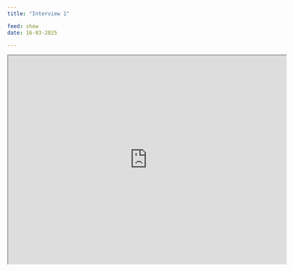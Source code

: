 ```yaml
---
title: "Interview 1"

feed: show
date: 16-03-2025

---
```


<iframe src="https://drive.google.com/file/d/148Ty-dgSNdUeVEYPqEadpQMBjY7bp6yL/preview" width="640" height="480" allow="autoplay"></iframe>
